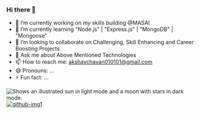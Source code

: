 ### Hi there 👋



- 🔭 I’m currently working on my skills building @MASAI
- 🌱 I’m currently learning "Node.js" | "Express.js" | "MongoDB" | "Mongoose"
- 👯 I’m looking to collaborate on Challenging, Skill Enhancing and Career Boosting Projects.
- 💬 Ask me about Above Mentioned Technologies
- 📫 How to reach me: akshaychavan010101@gmail.com
- 😄 Pronouns: ...
- ⚡ Fun fact: ...

<picture>
  <source media="(prefers-color-scheme: dark)" srcset="https://user-images.githubusercontent.com/25423296/163456776-7f95b81a-f1ed-45f7-b7ab-8fa810d529fa.png">
  <source media="(prefers-color-scheme: light)" srcset="https://user-images.githubusercontent.com/25423296/163456779-a8556205-d0a5-45e2-ac17-42d089e3c3f8.png">
  <img alt="Shows an illustrated sun in light mode and a moon with stars in dark mode." src="https://user-images.githubusercontent.com/25423296/163456779-a8556205-d0a5-45e2-ac17-42d089e3c3f8.png">
  
</picture>

<picture>
 <source media="(prefers-color-scheme: dark)" srcset="#">
 <source media="(prefers-color-scheme: light)" srcset="YOUR-LIGHTMODE-IMAGE">
<a href="https://ibb.co/xSVkkhZ"><img src="https://www.wallpapermaiden.com/image/2021/04/25/coding-programming-simple-code-conditional-programming-technology-44326.png" alt="github-img1" border="0"></a>
</picture>
